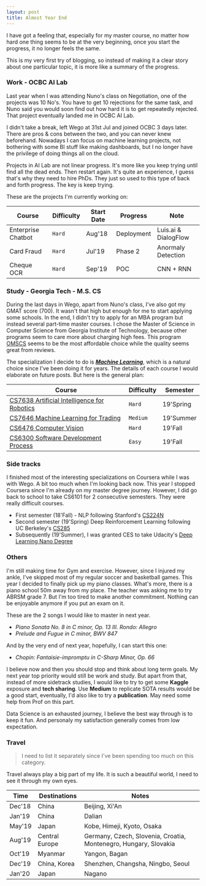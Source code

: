 ```yaml
---
layout: post
title: Almost Year End
---
```


I have got a feeling that, especially for my master course, no matter how hard one thing seems to be at the very beginning, once you start the progress, it no longer feels the same.

This is my very first try of blogging, so instead of making it a clear story about one particular topic, it is more like a summary of the progress.

### Work - OCBC AI Lab

Last year when I was attending Nuno's class on Negotiation, one of the projects was 10 No's. You have to get 10 rejections for the same task, and Nuno said you would soon find out how hard it is to get repeatedly rejected. That project eventually landed me in OCBC AI Lab.

I didn't take a break, left Wego at 31st Jul and joined OCBC 3 days later. There are pros & cons between the two, and you can never knew beforehand. Nowadays I can focus on machine learning projects, not bothering with some BI stuff like making dashboards, but I no longer have the privilege of doing things all on the cloud.

Projects in AI Lab are not linear progress. It's more like you keep trying until find all the dead ends. Then restart again. It's quite an experience, I guess that's why they need to hire PhDs. They just so used to this type of back and forth progress. The key is keep trying.

These are the projects I'm currently working on:

Course | Difficulty | Start Date | Progress | Note
------ | ---------- | ---------- | -------- | ----
Enterprise Chatbot | `Hard` | Aug'18 | Deployment | Luis.ai & DialogFlow
Card Fraud | `Hard` | Jul'19 | Phase 2 | Anormaly Detection
Cheque OCR | `Hard` | Sep'19 | POC | CNN + RNN



### Study - Georgia Tech - M.S. CS

During the last days in Wego, apart from Nuno's class, I've also got my GMAT score (700). It wasn't that high but enough for me to start applying some schools. In the end, I didn't try to apply for an MBA program but instead several part-time master courses. I chose the Master of Science in Computer Science from Georgia Institute of Technology, because other programs seem to care more about charging high fees. This program [OMSCS](http://www.omscs.gatech.edu/) seems to be the most affordable choice while the quality seems great from reviews.

The specialization I decide to do is [_**Machine Learning**_](https://www.omscs.gatech.edu/specialization-machine-learning), which is a natural choice since I've been doing it for years. The details of each course I would elaborate on future posts. But here is the general plan:

Course | Difficulty | Semester
--- | --- | ---
[CS7638 Artificial Intelligence for Robotics](http://www.omscs.gatech.edu/cs-7638-artificial-intelligence-robotics) | `Hard` | 19'Spring
[CS7646 Machine Learning for Trading](http://www.omscs.gatech.edu/cs-7646-machine-learning-trading) | `Medium` | 19'Summer
[CS6476 Computer Vision](http://www.omscs.gatech.edu/cs-6476-computer-vision) | `Hard` | 19'Fall
[CS6300 Software Development Process](http://www.omscs.gatech.edu/cs-6300-software-development-process) | `Easy` | 19'Fall


### Side tracks

I finished most of the interesting specializations on Coursera while I was with Wego. A bit too much when I'm looking back now. This year I stopped Coursera since I'm already on my master degree journey. However, I did go back to school to take CS6101 for 2 consecutive semesters. They were really difficult courses. 

* First semester (18'Fall) - NLP following Stanford's [CS224N](http://cs224n.stanford.edu/) 
* Second semester (19'Spring) Deep Reinforcement Learning following UC Berkeley's [CS285](http://rail.eecs.berkeley.edu/deeprlcourse/)
* Subsequently (19'Summer), I was granted CES to take Udacity's [Deep Learning Nano Degree](https://www.udacity.com/course/deep-learning-nanodegree--nd101)


### Others

I'm still making time for Gym and exercise. However, since I injured my ankle, I've skipped most of my regular soccer and basketball games.
This year I decided to finally pick up my piano classes. What's more, there is a piano school 50m away from my place. The teacher was asking me to try ABRSM grade 7. But I'm too tired to make another commitment. Nothing can be enjoyable anymore if you put an exam on it.

These are the 2 songs I would like to master in next year.
* *Piano Sonata No. 8 in C minor, Op. 13 III. Rondo: Allegro*
* *Prelude and Fugue in C minor, BWV 847*

And by the very end of next year, hopefully, I can start this one:
* *Chopin: Fantaisie-impromptu in C-Sharp Minor, Op. 66*

I believe now and then you should stop and think about long term goals. My next year top priority would still be work and study. But apart from that, instead of more sidetrack studies, I would like to try to get some **Kaggle** exposure and **tech sharing**. Use **Medium** to replicate SOTA results would be a good start, eventually, I'd also like to try a **publication**. May need some help from Prof on this part.

Data Science is an exhausted journey, I believe the best way through is to keep it fun.
And personaly my satisfaction generally comes from low expectation.

### Travel

> I need to list it separately since I've been spending too much on this category. 

Travel always play a big part of my life. It is such a beautiful world, I need to see it through my own eyes.

Time | Destinations | Notes
--- | --- | ---
Dec'18 | China | Beijing, Xi'An
Jan'19 | China | Dalian
May'19 | Japan | Kobe, Himeji, Kyoto, Osaka
Aug'19 | Central Europe | Germany, Czech, Slovenia, Croatia, Montenegro, Hungary, Slovakia
Oct'19 | Myanmar | Yangon, Bagan
Dec'19 | China, Korea | Shenzhen, Changsha, Ningbo, Seoul
Jan'20 | Japan | Nagano
